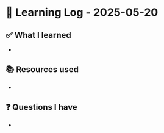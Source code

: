 # 🧠 Learning Log - 2025-05-20

## ✅ What I learned

- 

## 📚 Resources used

- 

## ❓ Questions I have

- 
